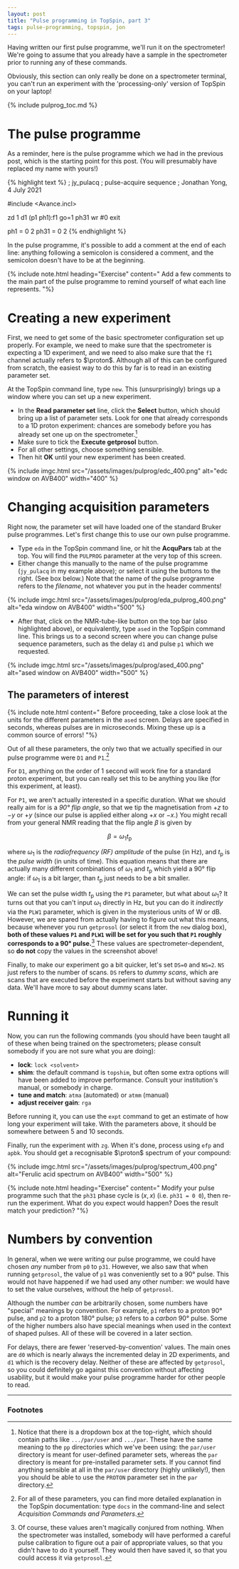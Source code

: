 ```yaml
---
layout: post
title: "Pulse programming in TopSpin, part 3"
tags: pulse-programming, topspin, jon
---
```


Having written our first pulse programme, we'll run it on the spectrometer!
We're going to assume that you already have a sample in the spectrometer prior to running any of these commands.

Obviously, this section can only really be done on a spectrometer terminal, you can't run an experiment with the 'processing-only' version of TopSpin on your laptop!

{% include pulprog_toc.md %}

# The pulse programme

As a reminder, here is the pulse programme which we had in the previous post, which is the starting point for this post.
(You will presumably have replaced my name with yours!)

{% highlight text %}
; jy_pulacq
; pulse-acquire sequence
; Jonathan Yong, 4 July 2021

#include <Avance.incl>
 
zd
1 d1
(p1 ph1):f1
go=1 ph31 
wr #0
exit

ph1 = 0 2
ph31 = 0 2
{% endhighlight %}

In the pulse programme, it's possible to add a comment at the end of each line: anything following a semicolon is considered a comment, and the semicolon doesn't have to be at the beginning.

{% include note.html heading="Exercise" content="
Add a few comments to the main part of the pulse programme to remind yourself of what each line represents.
"%}

# Creating a new experiment

First, we need to get some of the basic spectrometer configuration set up properly.
For example, we need to make sure that the spectrometer is expecting a 1D experiment, and we need to also make sure that the `f1` channel actually refers to $\proton$.
Although all of this can be configured from scratch, the easiest way to do this by far is to read in an existing parameter set.

At the TopSpin command line, type `new`.
This (unsurprisingly) brings up a window where you can set up a new experiment.

 - In the **Read parameter set** line, click the **Select** button, which should bring up a list of parameter sets.
   Look for one that already corresponds to a 1D proton experiment: chances are somebody before you has already set one up on the spectrometer.[^paruser]
 - Make sure to tick the **Execute getprosol** button.
 - For all other settings, choose something sensible.
 - Then hit **OK** until your new experiment has been created.

{% include imgc.html 
src="/assets/images/pulprog/edc_400.png"
alt="edc window on AVB400"
width="400"
%}

# Changing acquisition parameters

Right now, the parameter set will have loaded one of the standard Bruker pulse programmes.
Let's first change this to use our own pulse programme.

 - Type `eda` in the TopSpin command line, or hit the **AcquPars** tab at the top.
   You will find the `PULPROG` parameter at the very top of this screen.
 - Either change this manually to the name of the pulse programme (`jy_pulacq` in my example above); or select it using the buttons to the right. (See box below.) Note that the name of the pulse programme refers to the *filename*, not whatever you put in the header comments!

{% include imgc.html 
src="/assets/images/pulprog/eda_pulprog_400.png"
alt="eda window on AVB400"
width="500"
%}

 - After that, click on the NMR-tube-like button on the top bar (also highlighted above), or equivalently, type `ased` in the TopSpin command line.
   This brings us to a second screen where you can change pulse sequence parameters, such as the delay `d1` and pulse `p1` which we requested.

{% include imgc.html 
src="/assets/images/pulprog/ased_400.png"
alt="ased window on AVB400"
width="500"
%}

## The parameters of interest

{% include note.html content="
Before proceeding, take a close look at the units for the different parameters in the `ased` screen. Delays are specified in seconds, whereas pulses are in microseconds. Mixing these up is a common source of errors!
"%}

Out of all these parameters, the only two that we actually specified in our pulse programme were `D1` and `P1`.[^docs-acqu]

For `D1`, anything on the order of 1 second will work fine for a standard proton experiment, but you can really set this to be anything you like (for this experiment, at least).

For `P1`, we aren't actually interested in a specific duration.
What we should really aim for is a *90° flip angle*, so that we tip the magnetisation from $+z$ to $-y$ or $+y$ (since our pulse is applied either along $+x$ or $-x$.)
You might recall from your general NMR reading that the flip angle $\beta$ is given by

$$\beta = \omega_1 t_\mathrm{p}$$

where $\omega_1$ is the *radiofrequency (RF) amplitude* of the pulse (in Hz), and $t_\mathrm{p}$ is the *pulse width* (in units of time).
This equation means that there are actually many different combinations of $\omega_1$ and $t_\mathrm{p}$ which yield a 90° flip angle: if $\omega_1$ is a bit larger, than $t_\mathrm{p}$ just needs to be a bit smaller.

We can set the pulse width $t_\mathrm{p}$ using the `P1` parameter, but what about $\omega_1$?
It turns out that you can't input $\omega_1$ directly in Hz, but you can do it *indirectly* via the `PLW1` parameter, which is given in the mysterious units of W or dB.
However, we are spared from actually having to figure out what this means, because whenever you run `getprosol` (or select it from the `new` dialog box), **both of these values `P1` and `PLW1` will be set for you such that `P1` roughly corresponds to a 90° pulse.**[^prosol]
These values are spectrometer-dependent, so **do not** copy the values in the screenshot above!

Finally, to make our experiment go a bit quicker, let's set `DS=0` and `NS=2`.
`NS` just refers to the number of scans.
`DS` refers to *dummy scans*, which are scans that are executed before the experiment starts but without saving any data.
We'll have more to say about dummy scans later.

# Running it

Now, you can run the following commands (you should have been taught all of these when being trained on the spectrometers; please consult somebody if you are not sure what you are doing):

 - **lock**: `lock <solvent>`
 - **shim**: the default command is `topshim`, but often some extra options will have been added to improve performance. Consult your institution's manual, or somebody in charge.
 - **tune and match**: `atma` (automated) or `atmm` (manual)
 - **adjust receiver gain**: `rga`

Before running it, you can use the `expt` command to get an estimate of how long your experiment will take.
With the parameters above, it should be somewhere between 5 and 10 seconds.

Finally, run the experiment with `zg`.
When it's done, process using `efp` and `apbk`.
You should get a recognisable $\proton$ spectrum of your compound:

{% include imgc.html 
src="/assets/images/pulprog/spectrum_400.png"
alt="Ferulic acid spectrum on AVB400"
width="500"
%}

{% include note.html heading="Exercise" content="
Modify your pulse programme such that the `ph31` phase cycle is $(x, x)$ (i.e. `ph31 = 0 0`), then re-run the experiment.
What do you expect would happen?
Does the result match your prediction?
"%}

# Numbers by convention

In general, when we were writing our pulse programme, we could have chosen *any* number from `p0` to `p31`.
However, we also saw that when running `getprosol`, the value of `p1` was conveniently set to a 90° pulse.
This would not have happened if we had used any other number: we would have to set the value ourselves, without the help of `getprosol`.

Although the number *can* be arbitrarily chosen, some numbers have "special" meanings by convention.
For example, `p1` refers to a proton 90° pulse, and `p2` to a proton 180° pulse; `p3` refers to a *carbon* 90° pulse.
Some of the higher numbers also have special meanings when used in the context of shaped pulses.
All of these will be covered in a later section.

For delays, there are fewer 'reserved-by-convention' values.
The main ones are `d0` which is nearly always the incremented delay in 2D experiments, and `d1` which is the recovery delay.
Neither of these are affected by `getprosol`, so you could definitely go against this convention without affecting usability, but it would make your pulse programme harder for other people to read.

---------

### Footnotes

[^paruser]: Notice that there is a dropdown box at the top-right, which should contain paths like `.../par/user` and `.../par`. These have the same meaning to the `pp` directories which we've been using: the `par/user` directory is meant for user-defined parameter sets, whereas the `par` directory is meant for pre-installed parameter sets. If you cannot find anything sensible at all in the `par/user` directory (highly unlikely!), then you should be able to use the `PROTON` parameter set in the `par` directory.

[^docs-acqu]: For all of these parameters, you can find more detailed explanation in the TopSpin documentation: type `docs` in the command-line and select *Acquisition Commands and Parameters*.

[^prosol]: Of course, these values aren't magically conjured from nothing. When the spectrometer was installed, somebody will have performed a careful pulse calibration to figure out a pair of appropriate values, so that you didn't have to do it yourself. They would then have saved it, so that you could access it via `getprosol`.
